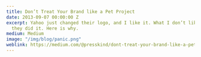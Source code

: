 ```yaml
---
title: Don’t Treat Your Brand like a Pet Project
date: 2013-09-07 00:00:00 Z
excerpt: Yahoo just changed their logo, and I like it. What I don’t like is the way
  they did it. Here is why.
medium: Medium
image: "/img/blog/panic.png"
weblink: https://medium.com/@presskind/dont-treat-your-brand-like-a-pet-project-e096179dc0c7
---
```


